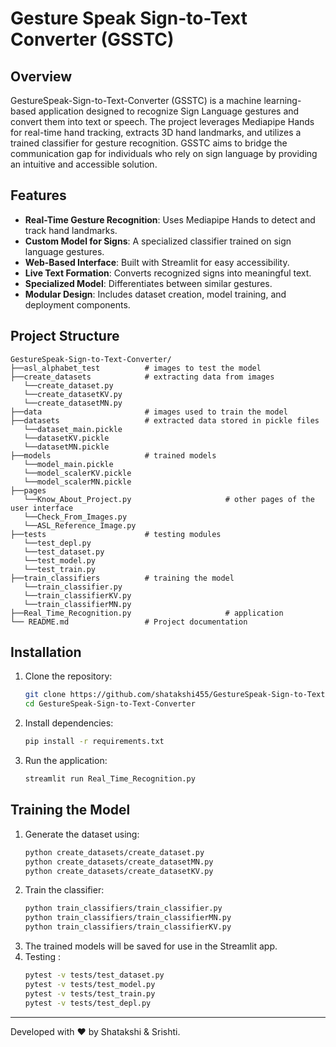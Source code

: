 # Gesture Speak Sign-to-Text Converter (GSSTC)

## Overview
GestureSpeak-Sign-to-Text-Converter (GSSTC) is a machine learning-based application designed to recognize Sign Language gestures and convert them into text or speech. The project leverages Mediapipe Hands for real-time hand tracking, extracts 3D hand landmarks, and utilizes a trained classifier for gesture recognition. GSSTC aims to bridge the communication gap for individuals who rely on sign language by providing an intuitive and accessible solution.

## Features
- **Real-Time Gesture Recognition**: Uses Mediapipe Hands to detect and track hand landmarks.
- **Custom Model for Signs**: A specialized classifier trained on sign language gestures.
- **Web-Based Interface**: Built with Streamlit for easy accessibility.
- **Live Text Formation**: Converts recognized signs into meaningful text.
- **Specialized Model**: Differentiates between similar gestures.
- **Modular Design**: Includes dataset creation, model training, and deployment components.

## Project Structure
```
GestureSpeak-Sign-to-Text-Converter/
├──asl_alphabet_test          # images to test the model
├──create_datasets            # extracting data from images
   └──create_dataset.py
   └──create_datasetKV.py
   └──create_datasetMN.py
├──data                       # images used to train the model 
├──datasets                   # extracted data stored in pickle files
   └──dataset_main.pickle
   └──datasetKV.pickle
   └──datasetMN.pickle
├──models                     # trained models
   └──model_main.pickle
   └──model_scalerKV.pickle
   └──model_scalerMN.pickle
├──pages
   └──Know_About_Project.py                     # other pages of the user interface
   └──Check_From_Images.py
   └──ASL_Reference_Image.py
├──tests                      # testing modules
   └──test_depl.py
   └──test_dataset.py
   └──test_model.py
   └──test_train.py
├──train_classifiers          # training the model
   └──train_classifier.py
   └──train_classifierKV.py
   └──train_classifierMN.py
├──Real_Time_Recognition.py                     # application 
└── README.md                 # Project documentation
```

## Installation
1. Clone the repository:
   ```bash
   git clone https://github.com/shatakshi455/GestureSpeak-Sign-to-Text-Converter.git
   cd GestureSpeak-Sign-to-Text-Converter
   ```
2. Install dependencies:
   ```bash
   pip install -r requirements.txt
   ```
3. Run the application:
   ```bash
   streamlit run Real_Time_Recognition.py
   ```

## Training the Model
1. Generate the dataset using:
   ```bash
   python create_datasets/create_dataset.py
   python create_datasets/create_datasetMN.py
   python create_datasets/create_datasetKV.py
   ```
2. Train the classifier:
   ```bash
   python train_classifiers/train_classifier.py
   python train_classifiers/train_classifierMN.py
   python train_classifiers/train_classifierKV.py
   ```
3. The trained models will be saved for use in the Streamlit app.
4. Testing :
   ```bash
   pytest -v tests/test_dataset.py
   pytest -v tests/test_model.py
   pytest -v tests/test_train.py
   pytest -v tests/test_depl.py
   ```
---
Developed with ❤️ by Shatakshi & Srishti.

